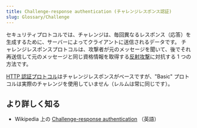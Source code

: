 ```yaml
---
title: Challenge-response authentication (チャレンジレスポンス認証)
slug: Glossary/Challenge
---
```


セキュリティプロトコルでは、チャレンジは、毎回異なるレスポンス（応答）を生成するために、サーバーによってクライアントに送信されるデータです。 チャレンジレスポンスプロトコルは、攻撃者が元のメッセージを聞いて、後でそれ再送信して元のメッセージと同じ資格情報を取得する[反射攻撃](https://ja.wikipedia.org/wiki/反射攻撃)に対抗する 1 つの方法です。

[HTTP 認証プロトコル](/ja/docs/Web/HTTP/Authentication)はチャレンジレスポンスがベースですが、"Basic" プロトコルは実際のチャレンジを使用していません（レルムは常に同じです）。

## より詳しく知る

- Wikipedia 上の [Challenge-response authentication](https://en.wikipedia.org/wiki/Challenge%E2%80%93response_authentication) （英語）
